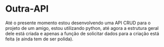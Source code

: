 # Outra-API
 Até o presente momento estou desenvolvendo uma API CRUD para o projeto de um amigo, estou utilizando python, até agora a estrutura geral dele está criada e apenas a função de solicitar dados para a criação está feita (e ainda tem de ser polida).